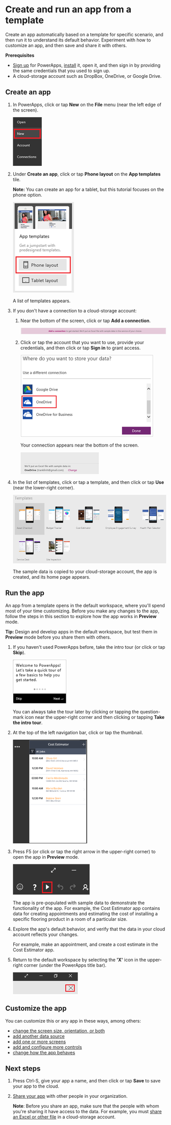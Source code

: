<properties
	pageTitle="Create an app from a template | Microsoft PowerApps"
	description="Step-by-step instructions for creating an app automatically based on a template and then saving it."
	services=""
	suite="powerapps"
	documentationCenter="na"
	authors="linhtranms"
	manager="erikre"
	editor=""
	tags=""/>

<tags
   ms.service="powerapps"
   ms.devlang="na"
   ms.topic="article"
   ms.tgt_pltfrm="na"
   ms.workload="na"
   ms.date="07/29/2016"
   ms.author="litran"/>

# Create and run an app from a template #
Create an app automatically based on a template for specific scenario, and then run it to understand its default behavior. Experiment with how to customize an app, and then save and share it with others.

**Prerequisites**

- [Sign up](signup-for-powerapps.md) for PowerApps, [install](http://aka.ms/powerappsinstall) it, open it, and then sign in by providing the same credentials that you used to sign up.
- A cloud-storage account such as DropBox, OneDrive, or Google Drive.

## Create an app ##
1. In PowerApps, click or tap **New** on the **File** menu (near the left edge of the screen).

	![The New option on the File menu](./media/get-started-test-drive/file-new.png)

1. Under **Create an app**, click or tap **Phone layout** on the **App templates** tile.

	**Note:** You can create an app for a tablet, but this tutorial focuses on the phone option.

	![The option to create an app for a tablet or a phone](./media/get-started-test-drive/phone-app.png)

	A list of templates appears.

1. If you don't have a connection to a cloud-storage account:

	1. Near the bottom of the screen, click or tap **Add a connection**.

		![The option to create connection within template view](./media/get-started-test-drive/add-connection.png)

	1. Click or tap the account that you want to use, provide your credentials, and then click or tap **Sign in** to grant access.

		![List connection to create app from template](./media/get-started-test-drive/connection-list.png)

		Your connection appears near the bottom of the screen.

		![Connection added](./media/get-started-test-drive/connection-setup-done.png)

1. In the list of templates, click or tap a template, and then click or tap **Use** (near the lower-right corner).

	![Open a PowerApps template](./media/get-started-test-drive/open-template.png)

	The sample data is copied to your cloud-storage account, the app is created, and its home page appears.

## Run the app ##
An app from a template opens in the default workspace, where you'll spend most of your time customizing. Before you make any changes to the app, follow the steps in this section to explore how the app works in **Preview** mode.

**Tip:** Design and develop apps in the default workspace, but test them in **Preview** mode before you share them with others.

1. If you haven't used PowerApps before, take the intro tour (or click or tap **Skip**).

	![Opening screen of the quick tour](./media/get-started-test-drive/quick-tour.png)

	You can always take the tour later by clicking or tapping the question-mark icon near the upper-right corner and then clicking or tapping **Take the intro tour**.

1. At the top of the left navigation bar, click or tap the thumbnail.

	![Thumbnail for the browse screen](./media/get-started-test-drive/browse-thumbnail.png)

1. Press F5 (or click or tap the right arrow in the upper-right corner) to open the app in **Preview** mode.

	![Button to open Preview mode](./media/get-started-test-drive/preview-button.png)

	The app is pre-populated with sample data to demonstrate the functionality of the app. For example, the Cost Estimator app contains data for creating appointments and estimating the cost of installing a specific flooring product in a room of a particular size.

1. Explore the app's default behavior, and verify that the data in your cloud account reflects your changes.

	For example, make an appointment, and create a cost estimate in the Cost Estimator app.

1. Return to the default workspace by selecting the **'X'** icon in the upper-right corner (under the PowerApps title bar).

	![Button to close Preview mode](./media/get-started-test-drive/close-preview.png)

## Customize the app ##
You can customize this or any app in these ways, among others:

- [change the screen size, orientation, or both](set-aspect-ratio-portrait-landscape.md)
- [add another data source](add-data-connection.md)
- [add one or more screens](add-screen-context-variables.md)
- [add and configure more controls](add-configure-controls.md)
- [change how the app behaves](working-with-formulas.md)

## Next steps ##
1. Press Ctrl-S, give your app a name, and then click or tap **Save** to save your app to the cloud.

1. [Share your app](share-app.md) with other people in your organization.

	**Note**: Before you share an app, make sure that the people with whom you're sharing it have access to the data. For example, you must [share an Excel or other file](share-app-data.md) in a cloud-storage account.
